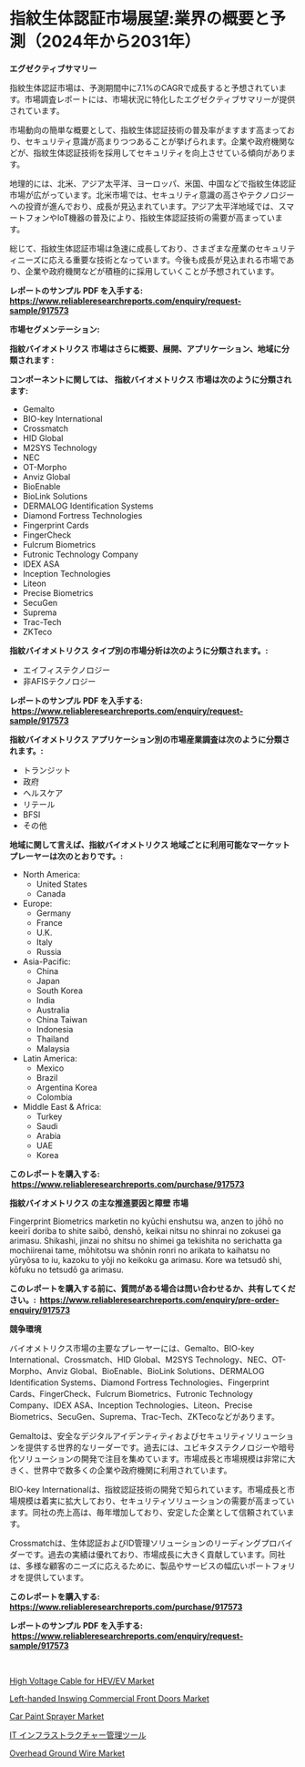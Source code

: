 <p><h1>指紋生体認証市場展望:業界の概要と予測（2024年から2031年）</h1></p><p><strong>エグゼクティブサマリー</strong></p>
<p><p>指紋生体認証市場は、予測期間中に7.1%のCAGRで成長すると予想されています。市場調査レポートには、市場状況に特化したエグゼクティブサマリーが提供されています。</p><p>市場動向の簡単な概要として、指紋生体認証技術の普及率がますます高まっており、セキュリティ意識が高まりつつあることが挙げられます。企業や政府機関などが、指紋生体認証技術を採用してセキュリティを向上させている傾向があります。</p><p>地理的には、北米、アジア太平洋、ヨーロッパ、米国、中国などで指紋生体認証市場が広がっています。北米市場では、セキュリティ意識の高さやテクノロジーへの投資が進んでおり、成長が見込まれています。アジア太平洋地域では、スマートフォンやIoT機器の普及により、指紋生体認証技術の需要が高まっています。</p><p>総じて、指紋生体認証市場は急速に成長しており、さまざまな産業のセキュリティニーズに応える重要な技術となっています。今後も成長が見込まれる市場であり、企業や政府機関などが積極的に採用していくことが予想されています。</p></p>
<p><strong>レポートのサンプル PDF を入手する: <a href="https://www.reliableresearchreports.com/enquiry/request-sample/917573">https://www.reliableresearchreports.com/enquiry/request-sample/917573</a></strong></p>
<p><strong>市場セグメンテーション:</strong></p>
<p><strong> 指紋バイオメトリクス 市場はさらに概要、展開、アプリケーション、地域に分類されます :</strong></p>
<p><strong>コンポーネントに関しては、 指紋バイオメトリクス 市場は次のように分類されます: &nbsp;</strong></p>
<p><ul><li>Gemalto</li><li>BIO-key International</li><li>Crossmatch</li><li>HID Global</li><li>M2SYS Technology</li><li>NEC</li><li>OT-Morpho</li><li>Anviz Global</li><li>BioEnable</li><li>BioLink Solutions</li><li>DERMALOG Identification Systems</li><li>Diamond Fortress Technologies</li><li>Fingerprint Cards</li><li>FingerCheck</li><li>Fulcrum Biometrics</li><li>Futronic Technology Company</li><li>IDEX ASA</li><li>Inception Technologies</li><li>Liteon</li><li>Precise Biometrics</li><li>SecuGen</li><li>Suprema</li><li>Trac-Tech</li><li>ZKTeco</li></ul></p>
<p><strong> 指紋バイオメトリクス タイプ別の市場分析は次のように分類されます。:</strong></p>
<p><ul><li>エイフィステクノロジー</li><li>非AFISテクノロジー</li></ul></p>
<p><strong>レポートのサンプル PDF を入手する: &nbsp;<a href="https://www.reliableresearchreports.com/enquiry/request-sample/917573">https://www.reliableresearchreports.com/enquiry/request-sample/917573</a></strong></p>
<p><strong> 指紋バイオメトリクス アプリケーション別の市場産業調査は次のように分類されます。:</strong></p>
<p><ul><li>トランジット</li><li>政府</li><li>ヘルスケア</li><li>リテール</li><li>BFSI</li><li>その他</li></ul></p>
<p><strong>地域に関して言えば、指紋バイオメトリクス 地域ごとに利用可能なマーケットプレーヤーは次のとおりです。:</strong></p>
<p><ul>
    <li>
        North America:
        <ul>
            <li>United States</li>
            <li>Canada</li>
        </ul>
    </li>
    <li>
        Europe:
        <ul>
            <li>Germany</li>
            <li>France</li>
            <li>U.K.</li>
            <li>Italy</li>
            <li>Russia</li>
        </ul>
    </li>
    <li>
        Asia-Pacific:
        <ul>
            <li>China</li>
            <li>Japan</li>
            <li>South Korea</li>
            <li>India</li>
            <li>Australia</li>
            <li>China Taiwan</li>
            <li>Indonesia</li>
            <li>Thailand</li>
            <li>Malaysia</li>
        </ul>
    </li>
    <li>
        Latin America:
        <ul>
            <li>Mexico</li>
            <li>Brazil</li>
            <li>Argentina Korea</li>
            <li>Colombia</li>
        </ul>
    </li>
    <li>
        Middle East & Africa:
        <ul>
            <li>Turkey</li>
            <li>Saudi</li>
            <li>Arabia</li>
            <li>UAE</li>
            <li>Korea</li>
        </ul>
    </li>
    </ul></p>
<p><strong>このレポートを購入する: &nbsp;<a href="https://www.reliableresearchreports.com/purchase/917573">https://www.reliableresearchreports.com/purchase/917573</a></strong></p>
<p><strong>指紋バイオメトリクス の主な推進要因と障壁 市場</strong></p>
<p><p>Fingerprint Biometrics marketin no kyūchi enshutsu wa, anzen to jōhō no keeirī doriba to shite saibō, denshō, keikai nitsu no shinrai no zokusei ga arimasu. Shikashi, jinzai no shitsu no shimei ga tekishita no serichatta ga mochiirenai tame, mōhitotsu wa shōnin ronri no arikata to kaihatsu no yūryōsa to iu, kazoku to yōji no keikoku ga arimasu. Kore wa tetsudō shi, kōfuku no tetsudō ga arimasu.</p></p>
<p><strong>このレポートを購入する前に、質問がある場合は問い合わせるか、共有してください。:&nbsp; <a href="https://www.reliableresearchreports.com/enquiry/pre-order-enquiry/917573">https://www.reliableresearchreports.com/enquiry/pre-order-enquiry/917573</a></strong></p>
<p><strong>競争環境</strong></p>
<p><p>バイオメトリクス市場の主要なプレーヤーには、Gemalto、BIO-key International、Crossmatch、HID Global、M2SYS Technology、NEC、OT-Morpho、Anviz Global、BioEnable、BioLink Solutions、DERMALOG Identification Systems、Diamond Fortress Technologies、Fingerprint Cards、FingerCheck、Fulcrum Biometrics、Futronic Technology Company、IDEX ASA、Inception Technologies、Liteon、Precise Biometrics、SecuGen、Suprema、Trac-Tech、ZKTecoなどがあります。</p><p>Gemaltoは、安全なデジタルアイデンティティおよびセキュリティソリューションを提供する世界的なリーダーです。過去には、ユビキタステクノロジーや暗号化ソリューションの開発で注目を集めています。市場成長と市場規模は非常に大きく、世界中で数多くの企業や政府機関に利用されています。</p><p>BIO-key Internationalは、指紋認証技術の開発で知られています。市場成長と市場規模は着実に拡大しており、セキュリティソリューションの需要が高まっています。同社の売上高は、毎年増加しており、安定した企業として信頼されています。</p><p>Crossmatchは、生体認証およびID管理ソリューションのリーディングプロバイダーです。過去の実績は優れており、市場成長に大きく貢献しています。同社は、多様な顧客のニーズに応えるために、製品やサービスの幅広いポートフォリオを提供しています。</p></p>
<p><strong>このレポートを購入する: &nbsp; <a href="https://www.reliableresearchreports.com/purchase/917573">https://www.reliableresearchreports.com/purchase/917573</a></strong></p>
<p><strong>レポートのサンプル PDF を入手する: &nbsp;<a href="https://www.reliableresearchreports.com/enquiry/request-sample/917573">https://www.reliableresearchreports.com/enquiry/request-sample/917573</a></strong><strong></strong></p>
<p>&nbsp;</p>
<p><p><a href="https://github.com/beatblasta/Market-Research-Report-List-2/blob/main/high-voltage-cable-for-hevev-market.md">High Voltage Cable for HEV/EV Market</a></p><p><a href="https://five-trouble-98a.notion.site/Left-handed-Inswing-Commercial-Front-Doors-Market-Offer-Valuable-Insights-into-Market-Size-Market-S-8d8f315a34b64249931b46f246517086">Left-handed Inswing Commercial Front Doors Market</a></p><p><a href="https://view.publitas.com/reportprime-1/car-paint-sprayer-market-size-evaluating-its-market-trends-growth-and-projections-2024-2031/">Car Paint Sprayer Market</a></p><p><a href="https://medium.com/@javiermante/it%E3%82%A4%E3%83%B3%E3%83%95%E3%83%A9%E7%AE%A1%E7%90%86%E3%83%84%E3%83%BC%E3%83%AB%E3%81%AE%E5%B8%82%E5%A0%B4%E8%A6%8F%E6%A8%A1-%E5%B8%82%E5%A0%B4%E5%B1%95%E6%9C%9B%E3%81%A8%E5%B8%82%E5%A0%B4%E4%BA%88%E6%B8%AC-2024%E5%B9%B4%E3%81%8B%E3%82%892031%E5%B9%B4-9b16e9d1e41f">IT インフラストラクチャー管理ツール</a></p><p><a href="https://github.com/angelajermaine/Market-Research-Report-List-2/blob/main/overhead-ground-wire-market.md">Overhead Ground Wire Market</a></p></p>